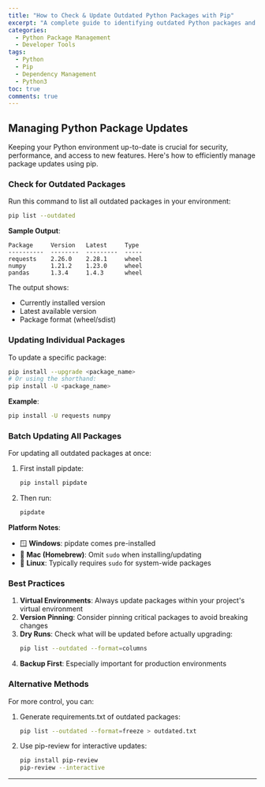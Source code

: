 ```yaml
---
title: "How to Check & Update Outdated Python Packages with Pip"  
excerpt: "A complete guide to identifying outdated Python packages and upgrading them efficiently using pip and pipdate."  
categories:  
  - Python Package Management  
  - Developer Tools  
tags:  
  - Python  
  - Pip  
  - Dependency Management  
  - Python3  
toc: true  
comments: true  
---  
```


## Managing Python Package Updates  

Keeping your Python environment up-to-date is crucial for security, performance, and access to new features. Here's how to efficiently manage package updates using pip.  

### Check for Outdated Packages  

Run this command to list all outdated packages in your environment:  

```bash
pip list --outdated
```  

**Sample Output**:  
```
Package     Version   Latest     Type
----------  --------  ---------  -----
requests    2.26.0    2.28.1     wheel  
numpy       1.21.2    1.23.0     wheel  
pandas      1.3.4     1.4.3      wheel  
```  

The output shows:  
- Currently installed version  
- Latest available version  
- Package format (wheel/sdist)  

### Updating Individual Packages  

To update a specific package:  

```bash
pip install --upgrade <package_name>
# Or using the shorthand:
pip install -U <package_name>
```  

**Example**:  
```bash
pip install -U requests numpy
```  

### Batch Updating All Packages  

For updating all outdated packages at once:  

1. First install pipdate:  
   ```bash
   pip install pipdate
   ```  

2. Then run:  
   ```bash
   pipdate
   ```  

**Platform Notes**:  
- 🪟 **Windows**: pipdate comes pre-installed  
- 🍎 **Mac (Homebrew)**: Omit `sudo` when installing/updating  
- 🐧 **Linux**: Typically requires `sudo` for system-wide packages  

### Best Practices  

1. **Virtual Environments**: Always update packages within your project's virtual environment  
2. **Version Pinning**: Consider pinning critical packages to avoid breaking changes  
3. **Dry Runs**: Check what will be updated before actually upgrading:  
   ```bash
   pip list --outdated --format=columns
   ```  
4. **Backup First**: Especially important for production environments  

### Alternative Methods  

For more control, you can:  
1. Generate requirements.txt of outdated packages:  
   ```bash
   pip list --outdated --format=freeze > outdated.txt
   ```  
2. Use pip-review for interactive updates:  
   ```bash
   pip install pip-review
   pip-review --interactive
   ```  

---